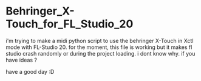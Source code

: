# Behringer_X-Touch_for_FL_Studio_20

i'm trying to make a midi python script to use the behringer  X-Touch in Xctl mode with FL-Studio 20.
for the moment, this file is working but it makes fl studio crash randomly or during the project loading.
i dont know why. if you have ideas ? 

have a good day :D
